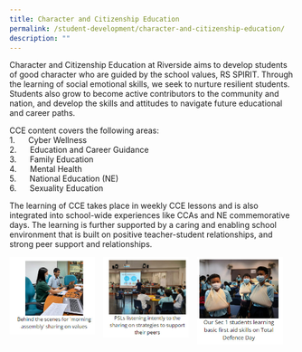 ```yaml
---
title: Character and Citizenship Education
permalink: /student-development/character-and-citizenship-education/
description: ""
---
```

Character and Citizenship Education at Riverside aims to develop students of good character who are guided by the school values, RS SPIRIT. Through the learning of social emotional skills, we seek to nurture resilient students. Students also grow to become active contributors to the community and nation, and develop the skills and attitudes to navigate future educational and career paths.     
 
CCE content covers the following areas:  
1.      Cyber Wellness  
2.      Education and Career Guidance  
3.      Family Education  
4.      Mental Health  
5.      National Education (NE)  
6.      Sexuality Education  
  

  
The learning of CCE takes place in weekly CCE lessons and is also integrated into school-wide experiences like CCAs and NE commemorative days. The learning is further supported by a caring and enabling school environment that is built on positive teacher-student relationships, and strong peer support and relationships.

<img src="/images/cce1.jpg" style="width:30%;margin-right:15px;" align = "left">
<img src="/images/cce2.jpg" style="width:30%;margin-right:15px;" align = "left">
<img src="/images/cce3.jpg" style="width:30%;margin-right:15px;" align = "left">
<br clear="left">